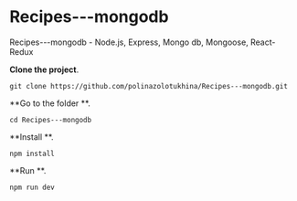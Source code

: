 # Recipes---mongodb
Recipes---mongodb - Node.js, Express, Mongo db, Mongoose, React-Redux



**Clone the project**. 
```
git clone https://github.com/polinazolotukhina/Recipes---mongodb.git

```

**Go to the folder **. 

```
cd Recipes---mongodb
```
**Install **.
```
npm install

```

**Run **. 

```
npm run dev

```
